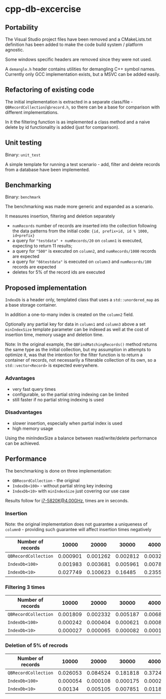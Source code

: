 # cpp-db-excercise

## Portability

The Visual Studio project files have been removed and a CMakeLists.txt definition has been added to make the code build system / platform agnostic.

Some windows specific headers are removed since they were not used. 

A `demangle.h` header contains utilities for demangling C++ symbol names. Currently only GCC implementation exists, but a MSVC can be added easily.


## Refactoring of existing code

The initial implementation is extracted in a separate class/file - `QBRecordCollection`/`qbrecord.h`, so there can be a base for comparison with different implementations.

In it the filtering function is as implemented a class method and a naive delete by id functionality is added (just for comparison).


## Unit testing

Binary: `unit_test`

A simple template for running a test scenario - add, filter and delete records from a database have been implemented.


## Benchmarking

Binary: `benchmark`

The benchmarking was made more generic and expanded as a scenario.

It measures insertion, filtering and deletion separately

 - `numRecords` number of records are inserted into the collection following the data patterns from the initial code: `{id, prefix+id, id % 1000, id+prefix}`
 - a query for `"testdata" + numRecords/20` on `column1` is executed, expecting to return 11 results;
 - a query for `"500"` is executed on `column2`, and `numRecords/1000` records are expected
 - a query for `"66testdata"` is executed on `column3` and `numRecords/100` records are expected
 - deletes for 5% of the record ids are executed

## Proposed implementation

`IndexDb` is a header only, templated class that uses a `std::unordered_map` as a base storage container.

In addition a one-to-many index is created on the `column2` field.

Optionally any partial key for data in `column1` and `column3` above a set `minIndexSize` template parameter can be indexed as well at the cost of insertion time, memory usage and deletion time.

Note: In the original example, the `QBFindMatchingRecords()` method returns the same type as the initial collection, but my assumption in attempts to optimize it, was that the intention for the filter function is to return a container of records, not necessarily a filterable collection of its own, so a `std::vector<Record>` is expected everywhere.

### Advantages
 - very fast query times
 - configurable, so the partial string indexing can be limited
 - still faster if no partial string indexing is used

### Disadvantages
 - slower insertion, especially when partial index is used
 - high memory usage
 
Using the minIndexSize a balance between read/write/delete performance can be achieved.
 

## Performance
The benchmarking is done on three implementation:

 - `QBRecordCollection` - the original
 - `IndexDb<100>` - without partial string key indexing
 - `IndexDb<10>` with `minIndexSize` just covering our use case

Results follow for i7-5820K@4.00GHz, times are in seconds.

### Insertion

Note: the original implementation does not guarantee a uniqueness of `column0` - providing such guarantee will affect insertion times negatively

Number of records | 10000 | 20000 | 30000 | 40000 | 50000
------------------|-------|-------|-------|-------|------
`QBRecordCollection` | 0.000901 | 0.001262 | 0.002812 | 0.003215 | 0.0041
`IndexDb<100>` | 0.001983 | 0.003681 | 0.005961 | 0.007828 | 0.009604
`IndexDb<10>` | 0.027749 | 0.100623 | 0.16485 | 0.235566 | 0.29328


### Filtering 3 times

Number of records | 10000 | 20000 | 30000 | 40000 | 50000
------------------|-------|-------|-------|-------|------
`QBRecordCollection` | 0.001809 | 0.002332 | 0.005187 | 0.006819 | 0.008449
`IndexDb<100>` | 0.000242 | 0.000404 | 0.000621 | 0.000842 | 0.001035
`IndexDb<10>` | 0.000027 | 0.000065 | 0.000082 | 0.00014 | 0.000156


### Deletion of 5% of recrods

Number of records | 10000 | 20000 | 30000 | 40000 | 50000
------------------|-------|-------|-------|-------|------
`QBRecordCollection` | 0.026053 | 0.084524 | 0.181818 | 0.372403 | 0.505524
`IndexDb<100>` | 0.000054 | 0.000108 | 0.000175 | 0.000238 | 0.000296
`IndexDb<10>` | 0.00134 | 0.005105 | 0.007851 | 0.011826 | 0.015339
